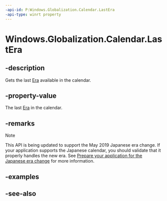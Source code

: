```yaml
---
-api-id: P:Windows.Globalization.Calendar.LastEra
-api-type: winrt property
---
```


<!-- Property syntax
public int LastEra { get; }
-->

# Windows.Globalization.Calendar.LastEra

## -description
Gets the last [Era](calendar_era.md) available in the calendar.

## -property-value
The last [Era](calendar_era.md) in the calendar.

## -remarks

> [!NOTE]
> This API is being updated to support the May 2019 Japanese era change. If your application supports the Japanese calendar, you should validate that it properly handles the new era. See [Prepare your application for the Japanese era change](https://docs.microsoft.com/windows/uwp/design/globalizing/japanese-era-change) for more information.

## -examples

## -see-also
